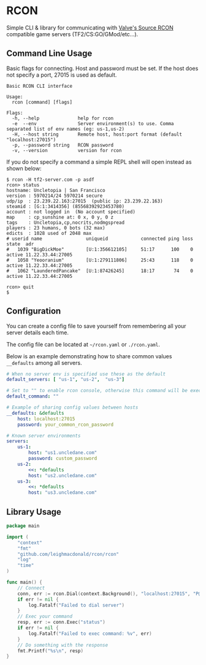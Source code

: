 # RCON

Simple CLI & library for communicating with [Valve's Source RCON](https://developer.valvesoftware.com/wiki/Source_RCON_Protocol) 
compatible game servers (TF2/CS:GO/GMod/etc...).

## Command Line Usage

Basic flags for connecting. Host and password must be set. If the host does not specify a port, 27015 is used as default.

    Basic RCON CLI interface
    
    Usage:
      rcon [command] [flags]
    
    Flags:
      -h, --help              help for rcon
      -e  --env               Server environment(s) to use. Comma separated list of env names (eg: us-1,us-2)
      -H, --host string       Remote host, host:port format (default "localhost:27015")
      -p, --password string   RCON password
      -v, --version           version for rcon

If you do not specify a command a simple REPL shell will open instead as shown below:
    
    $ rcon -H tf2-server.com -p asdf       
    rcon> status
    hostname: Uncletopia | San Francisco
    version : 5970214/24 5970214 secure
    udp/ip  : 23.239.22.163:27015  (public ip: 23.239.22.163)
    steamid : [G:1:3414356] (85568392923453780)
    account : not logged in  (No account specified)
    map     : cp_sunshine at: 0 x, 0 y, 0 z
    tags    : Uncletopia,cp,nocrits,nodmgspread
    players : 23 humans, 0 bots (32 max)
    edicts  : 1028 used of 2048 max
    # userid name                uniqueid            connected ping loss state  adr
    #   1039 "BigDickMoe"        [U:1:356612105]     51:17      100    0 active 11.22.33.44:27005
    #   1058 "Yeooranium"        [U:1:279111806]     25:43      118    0 active 11.22.33.44:27005
    #   1062 "LaunderedPancake"  [U:1:87426245]      18:17       74    0 active 11.22.33.44:27005
    
    rcon> quit
    $
    
## Configuration

You can create a config file to save yourself from remembering all your server details each time.

The config file can be located at `~/rcon.yaml` or `./rcon.yaml`.

Below is an example demonstrating how to share common values `__defaults` among all servers.

```yaml
# When no server env is specified use these as the default
default_servers: [ "us-1", "us-2",  "us-3"]

# Set to "" to enable rcon console, otherwise this command will be executed and the program will exit
default_command: ""

# Example of sharing config values between hosts
__defaults: &defaults
    host: localhost:27015
    password: your_common_rcon_password

# Known server environments
servers:
    us-1:
        host: "us1.uncledane.com"
        password: custom_password
    us-2:
        <<: *defaults
        host: "us2.uncledane.com"
    us-3:
        <<: *defaults
        host: "us3.uncledane.com"
```

## Library Usage

```go
package main

import (
    "context"
    "fmt"
    "github.com/leighmacdonald/rcon/rcon"
    "log"
    "time"
)

func main() {
    // Connect
    conn, err := rcon.Dial(context.Background(), "localhost:27015", "P@SSW0RD", 10*time.Second)
    if err != nil {
        log.Fatalf("Failed to dial server")
    }
    // Exec your command
    resp, err := conn.Exec("status")
    if err != nil {
        log.Fatalf("Failed to exec command: %v", err)
    }
    // Do something with the response
    fmt.Printf("%s\n", resp)
}
```
